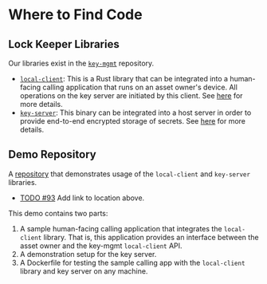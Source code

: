 # Where to Find Code

## Lock Keeper Libraries
Our libraries exist in the [`key-mgmt`](https://github.com/boltlabs-inc/key-mgmt) repository.
- [`local-client`](https://github.com/boltlabs-inc/key-mgmt/tree/develop/dams-local-client): This is a Rust library that can be integrated into a human-facing calling application that runs on an asset owner's device. All operations on the key server are initiated by this client. See [here](systems-architecture.md#local_client) for more details.
- [`key-server`](https://github.com/boltlabs-inc/key-mgmt/tree/develop/dams-key-server): This binary can be integrated into a host server in order to provide end-to-end encrypted storage of secrets. See [here](systems-architecture.md#key_server) for more details.

## Demo Repository
A [repository]() that demonstrates usage of the `local-client` and `key-server` libraries.<br>
- [TODO #93](https://github.com/boltlabs-inc/key-mgmt/issues/93) Add link to location above.

This demo contains two parts:
1. A sample human-facing calling application that integrates the `local-client` library. That is, this application provides an interface between the asset owner and the key-mgmt `local-client` API.
1. A demonstration setup for the key server.
1. A Dockerfile for testing the sample calling app with the `local-client` library and key server on any machine.
